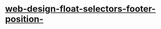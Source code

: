 # [web-design-float-selectors-footer-position-](https://kotak69.github.io/web-design-float-selectors-footer-position-/)